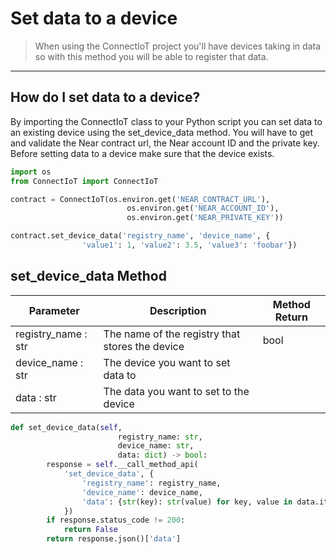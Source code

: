 # Set data to a device

>When using the ConnectIoT project you'll have devices taking in data so with this method you will be able to register that data.
---
## How do I set data to a device?
By importing the ConnectIoT class to your Python script you can set data to an existing device using the set_device_data method. You will have to get and validate the Near contract url, the Near account ID and the private key. Before setting data to a device make sure that the device exists.

```py
import os
from ConnectIoT import ConnectIoT

contract = ConnectIoT(os.environ.get('NEAR_CONTRACT_URL'),
                          os.environ.get('NEAR_ACCOUNT_ID'),
                          os.environ.get('NEAR_PRIVATE_KEY'))

contract.set_device_data('registry_name', 'device_name', {
                'value1': 1, 'value2': 3.5, 'value3': 'foobar'})
```

## set_device_data Method

|Parameter                                     |Description|Method Return                                                        |                                                      
 ------------------------------------------ | ------ |--------------------------------------------------------------------------------------------------------------------------- |
| registry_name : str                  | The name of the registry that stores the device  |bool        
|device_name : str |                The device you want to set data to|
|data : str|The data you want to set to the device|

```py
def set_device_data(self,
                        registry_name: str,
                        device_name: str,
                        data: dict) -> bool:
        response = self.__call_method_api(
            'set_device_data', {
                'registry_name': registry_name,
                'device_name': device_name,
                'data': {str(key): str(value) for key, value in data.items()}
            })
        if response.status_code != 200:
            return False
        return response.json()['data']
```